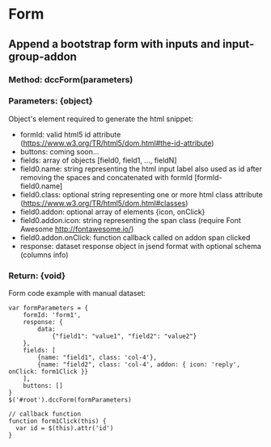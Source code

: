 Form
====
Append a bootstrap form with inputs and input-group-addon
---------------------------------------------------------
### Method: dccForm(parameters)
### Parameters: {object}
Object's element required to generate the html snippet:
- formId: valid html5 id attribute (https://www.w3.org/TR/html5/dom.html#the-id-attribute)
- buttons: coming soon...
- fields: array of objects [field0, field1, ..., fieldN]
- field0.name: string representing the html input label
  also used as id after removing the spaces and concatenated with formId [formId-field0.name]
- field0.class: optional string representing one or more html class attribute
  (https://www.w3.org/TR/html5/dom.html#classes)
- field0.addon: optional array of elements {icon, onClick}
- field0.addon.icon: string representing the span class (require Font Awesome http://fontawesome.io/)
- field0.addon.onClick: function callback called on addon span clicked
- response: dataset response object in jsend format with optional schema (columns info)

### Return: {void}

Form code example with manual dataset:
```
var formParameters = {
    formId: 'form1',
    response: {
        data:
            {"field1": "value1", "field2": "value2"}
    },
    fields: [
        {name: "field1", class: 'col-4'},
        {name: "field2", class: 'col-4', addon: { icon: 'reply', onClick: form1Click }}
    ],
    buttons: []
}
$('#root').dccForm(formParameters)

// callback function
function form1Click(this) {
  var id = $(this).attr('id')
}
```
